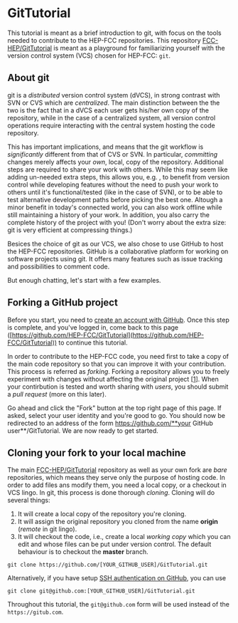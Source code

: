 # GitTutorial

This tutorial is meant as a brief introduction to git, with focus on the tools needed to contribute to the HEP-FCC repositories. This repository [FCC-HEP/GitTutorial](https://github.com/HEP-FCC/GitTutorial) is meant as a playground for familiarizing yourself with the version control system (VCS) chosen for HEP-FCC: `git`.

## About git

git is a *distributed* version control system (dVCS), in strong contrast with SVN or CVS which are *centralized*. The main distinction between the the two is the fact that in a dVCS each user gets his/her own copy of the repository, while in the case of a centralized system, all version control operations require interacting with the central system hosting the code repository.

This has important implications, and means that the git workflow is *significantly* different from that of CVS or SVN. In particular, *committing* changes merely affects your *own*, local, copy of the repository. Additional steps are required to share your work with others. While this may seem like adding un-needed extra steps, this allows you, e.g. , to benefit from version control while developing features without the need to push your work to others until it's functional/tested (like in the case of SVN), or to be able to test alternative development paths before picking the best one. Altough a minor benefit in today's connected world, you can also work offline while still maintaining a history of your work. In addition, you also carry the complete history of the project with you! (Don't worry about the extra size: git is very efficient at compressing things.)

Besices the choice of git as our VCS, we also chose to use GitHub to host the HEP-FCC repositories. GitHub is a collaborative platform for working on software projects using git. It offers many features such as issue tracking and possibilities to comment code.


But enough chatting, let's start with a few examples.

## Forking a GitHub project

Before you start, you need to [create an account with GitHub](https://github.com/join). Once this step is complete, and you've logged in, come back to this page ([https://github.com/HEP-FCC/GitTutorial](https://github.com/HEP-FCC/GitTutorial)) to continue this tutorial.

In order to contribute to the HEP-FCC code, you need first to take a copy of the main code repository so that you can improve it with your contribution. This process is referred as *forking*. Forking a repository allows you to freely experiment with changes without affecting the original project [[1](https://help.github.com/articles/fork-a-repo/)]. When your contirbution is tested and worth sharing with *users*, you should submit a *pull request* (more on this later).

Go ahead and click the "Fork" button at the top right page of this page. If asked, select your user identity and you're good to go. You should now be redirected to an address of the form https://github.com/**your GitHub user**/GitTutorial. We are now ready to get started.

## Cloning your fork to your local machine

The main [FCC-HEP/GitTutorial](https://github.com/HEP-FCC/GitTutorial) repository as well as your own fork are *bare* repositories, which means they serve only the purpose of hosting code. In order to add files ans modify them, you need a local copy, or a checkout in VCS lingo. In git, this process is done thorough *cloning*. Cloning will do several things:

1. It will create a local copy of the repository you're cloning.
2. It will assign the original repository you cloned from the name **origin** (*remote* in git lingo).
3. It will checkout the code, i.e., create a local *working copy* which you can edit and whose files can be put under version control. The default behaviour is to checkout the **master** branch.

```
git clone https://github.com/[YOUR_GITHUB_USER]/GitTutorial.git
```

Alternatively, if you have setup [SSH authentication on GitHub](https://help.github.com/articles/generating-ssh-keys/), you can use

```
git clone git@github.com:[YOUR_GITHUB_USER]/GitTutorial.git
```

Throughout this tutorial, the `git@github.com` form will be used instead of the `https://gitub.com`.
